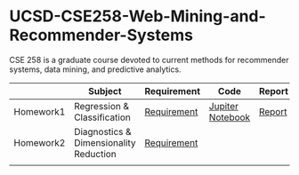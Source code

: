 # UCSD-CSE258-Web-Mining-and-Recommender-Systems
CSE 258 is a graduate course devoted to current methods for recommender systems, data mining, and predictive analytics.

|           | Subject                                | Requirement                                                  | Code                                                         | Report                                                       |
| --------- | -------------------------------------- | ------------------------------------------------------------ | ------------------------------------------------------------ | ------------------------------------------------------------ |
| Homework1 | Regression & Classification            | [Requirement](https://github.com/Rshcaroline/UCSD-CSE258-Web-Mining-and-Recommender-Systems/blob/master/Homework1/homework1.pdf) | [Jupiter Notebook](https://github.com/Rshcaroline/UCSD-CSE258-Web-Mining-and-Recommender-Systems/blob/master/Homework1/homework1.ipynb) | [Report](https://github.com/Rshcaroline/UCSD-CSE258-Web-Mining-and-Recommender-Systems/blob/master/Homework1/report/homework1.pdf) |
| Homework2 | Diagnostics & Dimensionality Reduction | [Requirement](https://github.com/Rshcaroline/UCSD-CSE258-Web-Mining-and-Recommender-Systems/blob/master/Homework2/homework2.pdf) |                                                              |                                                              |
|           |                                        |                                                              |                                                              |                                                              |

